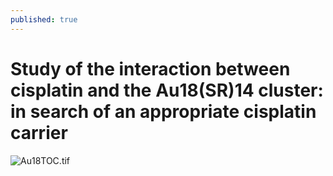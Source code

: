 ```yaml
---
published: true
---
```

# Study of the interaction between cisplatin and the Au18(SR)14 cluster: in search of an appropriate cisplatin carrier 

![Au18TOC.tif]({{site.baseurl}}/_posts/Au18TOC.tif)
